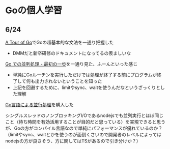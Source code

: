 # Goの個人学習

## 6/24
[A Tour of Go](https://go-tour-jp.appspot.com/list)でGoの超基本的な文法を一通り把握した  
- DMMだと新卒研修のドキュメントになってるの羨ましいな

[Go での並列処理 - 最初の一歩](youtube.com/watch?v=3OOYON47aQ0)を一通り見た、ふーんといった感じ  
- 単純にGoルーチンを実行しただけでは処理が終了する前にプログラムが終了して何も出力されないということを知った  
- 上記を回避するために、limitやsync、waitを使うんだなというざっくりとした理解  

[Go言語による並行処理](https://www.oreilly.co.jp/books/9784873118468/)を購入した

シングルスレッドのノンブロッキングI/Oであるnodejsでも並列実行とほぼ同じこと（待ち時間を有効活用することが目的だと思っている）を実現できると思うが、Goの方がコンパイル言語なので単純にパフォーマンスが優れているのか？（limitやsync、waitとかを使うのが面倒くさいので開発者のレベルによってはnodejsの方が良さそう、方に関してはTSがあるので引き分けか？）
